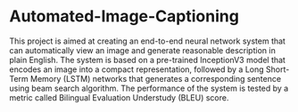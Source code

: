 # Automated-Image-Captioning
This project is aimed at creating an end-to-end neural network system that can automatically view an image and generate reasonable description in plain English. The system is based on a pre-trained InceptionV3 model that encodes an image into a compact representation, followed by a Long Short-Term Memory (LSTM) networks that generates a
corresponding sentence using beam search algorithm. The performance of the system is tested by a metric called Bilingual Evaluation Understudy (BLEU) score.
